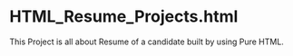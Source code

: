 # HTML_Resume_Projects.html
This Project is all about Resume of a candidate built by using Pure HTML.
